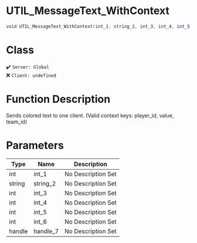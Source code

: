 # UTIL_MessageText_WithContext
```lua
void UTIL_MessageText_WithContext(int_1, string_2, int_3, int_4, int_5, int_6, handle_7)
```
# Class
✔️ `Server: Global`  
❌ `Client: undefined`  

# Function Description
Sends colored text to one client. (Valid context keys: player_id, value, team_id)
# Parameters
Type|Name|Description
--|--|--
int|int_1|No Description Set
string|string_2|No Description Set
int|int_3|No Description Set
int|int_4|No Description Set
int|int_5|No Description Set
int|int_6|No Description Set
handle|handle_7|No Description Set
